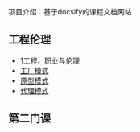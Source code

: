 项目介绍：基于docsify的课程文档网站

## 工程伦理

- [1工程、职业与伦理](EngineeringEthics/1工程、职业与伦理.md)
- [工厂模式](desgin-pattern/工厂模式超详解（代码示例）.md)
- [原型模式](desgin-pattern/设计模式之原型模式.md)
- [代理模式](desgin-pattern/设计模式之代理模式.md)

## 第二门课